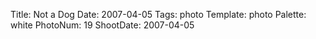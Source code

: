 Title: Not a Dog
Date: 2007-04-05
Tags: photo
Template: photo
Palette: white
PhotoNum: 19
ShootDate: 2007-04-05
